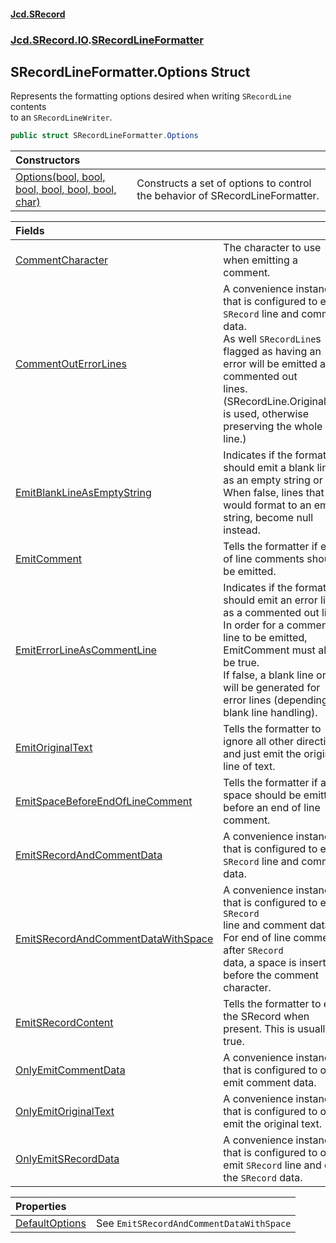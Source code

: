 #### [Jcd.SRecord](index.md 'index')
### [Jcd.SRecord.IO](Jcd.SRecord.IO.md 'Jcd.SRecord.IO').[SRecordLineFormatter](Jcd.SRecord.IO.SRecordLineFormatter.md 'Jcd.SRecord.IO.SRecordLineFormatter')

## SRecordLineFormatter.Options Struct

Represents the formatting options desired when writing `SRecordLine` contents  
to an `SRecordLineWriter`.

```csharp
public struct SRecordLineFormatter.Options
```

| Constructors | |
| :--- | :--- |
| [Options(bool, bool, bool, bool, bool, bool, char)](Jcd.SRecord.IO.SRecordLineFormatter.Options.Options(bool,bool,bool,bool,bool,bool,char).md 'Jcd.SRecord.IO.SRecordLineFormatter.Options.Options(bool, bool, bool, bool, bool, bool, char)') | Constructs a set of options to control the behavior of SRecordLineFormatter. |

| Fields | |
| :--- | :--- |
| [CommentCharacter](Jcd.SRecord.IO.SRecordLineFormatter.Options.CommentCharacter.md 'Jcd.SRecord.IO.SRecordLineFormatter.Options.CommentCharacter') | The character to use when emitting a comment. |
| [CommentOutErrorLines](Jcd.SRecord.IO.SRecordLineFormatter.Options.CommentOutErrorLines.md 'Jcd.SRecord.IO.SRecordLineFormatter.Options.CommentOutErrorLines') | A convenience instance that is configured to emit `SRecord` line and comment data.<br/>As well `SRecordLine`s flagged as having an error will be emitted as commented out<br/>lines. (SRecordLine.OriginalLine is used, otherwise preserving the whole line.) |
| [EmitBlankLineAsEmptyString](Jcd.SRecord.IO.SRecordLineFormatter.Options.EmitBlankLineAsEmptyString.md 'Jcd.SRecord.IO.SRecordLineFormatter.Options.EmitBlankLineAsEmptyString') | Indicates if the formatter should emit a blank line as an empty string or null.<br/>When false, lines that would format to an empty string, become null instead. |
| [EmitComment](Jcd.SRecord.IO.SRecordLineFormatter.Options.EmitComment.md 'Jcd.SRecord.IO.SRecordLineFormatter.Options.EmitComment') | Tells the formatter if end of line comments should be emitted. |
| [EmitErrorLineAsCommentLine](Jcd.SRecord.IO.SRecordLineFormatter.Options.EmitErrorLineAsCommentLine.md 'Jcd.SRecord.IO.SRecordLineFormatter.Options.EmitErrorLineAsCommentLine') | Indicates if the formatter should emit an error line as a commented out line.<br/>In order for a comment line to be emitted, EmitComment must also be true.<br/>If false, a blank line or null will be generated for error lines (depending on blank line handling). |
| [EmitOriginalText](Jcd.SRecord.IO.SRecordLineFormatter.Options.EmitOriginalText.md 'Jcd.SRecord.IO.SRecordLineFormatter.Options.EmitOriginalText') | Tells the formatter to ignore all other directives, and just emit the original line of text. |
| [EmitSpaceBeforeEndOfLineComment](Jcd.SRecord.IO.SRecordLineFormatter.Options.EmitSpaceBeforeEndOfLineComment.md 'Jcd.SRecord.IO.SRecordLineFormatter.Options.EmitSpaceBeforeEndOfLineComment') | Tells the formatter if a space should be emitted before an end of line comment. |
| [EmitSRecordAndCommentData](Jcd.SRecord.IO.SRecordLineFormatter.Options.EmitSRecordAndCommentData.md 'Jcd.SRecord.IO.SRecordLineFormatter.Options.EmitSRecordAndCommentData') | A convenience instance that is configured to emit `SRecord` line and comment data. |
| [EmitSRecordAndCommentDataWithSpace](Jcd.SRecord.IO.SRecordLineFormatter.Options.EmitSRecordAndCommentDataWithSpace.md 'Jcd.SRecord.IO.SRecordLineFormatter.Options.EmitSRecordAndCommentDataWithSpace') | A convenience instance that is configured to emit `SRecord`<br/>line and comment data. For end of line comments after `SRecord`<br/>data, a space is inserted before the comment character. |
| [EmitSRecordContent](Jcd.SRecord.IO.SRecordLineFormatter.Options.EmitSRecordContent.md 'Jcd.SRecord.IO.SRecordLineFormatter.Options.EmitSRecordContent') | Tells the formatter to emit the SRecord when present. This is usually true. |
| [OnlyEmitCommentData](Jcd.SRecord.IO.SRecordLineFormatter.Options.OnlyEmitCommentData.md 'Jcd.SRecord.IO.SRecordLineFormatter.Options.OnlyEmitCommentData') | A convenience instance that is configured to only emit comment data. |
| [OnlyEmitOriginalText](Jcd.SRecord.IO.SRecordLineFormatter.Options.OnlyEmitOriginalText.md 'Jcd.SRecord.IO.SRecordLineFormatter.Options.OnlyEmitOriginalText') | A convenience instance that is configured to only emit the original text. |
| [OnlyEmitSRecordData](Jcd.SRecord.IO.SRecordLineFormatter.Options.OnlyEmitSRecordData.md 'Jcd.SRecord.IO.SRecordLineFormatter.Options.OnlyEmitSRecordData') | A convenience instance that is configured to only emit `SRecord` line and only the `SRecord` data. |

| Properties | |
| :--- | :--- |
| [DefaultOptions](Jcd.SRecord.IO.SRecordLineFormatter.Options.DefaultOptions.md 'Jcd.SRecord.IO.SRecordLineFormatter.Options.DefaultOptions') | See `EmitSRecordAndCommentDataWithSpace` |

